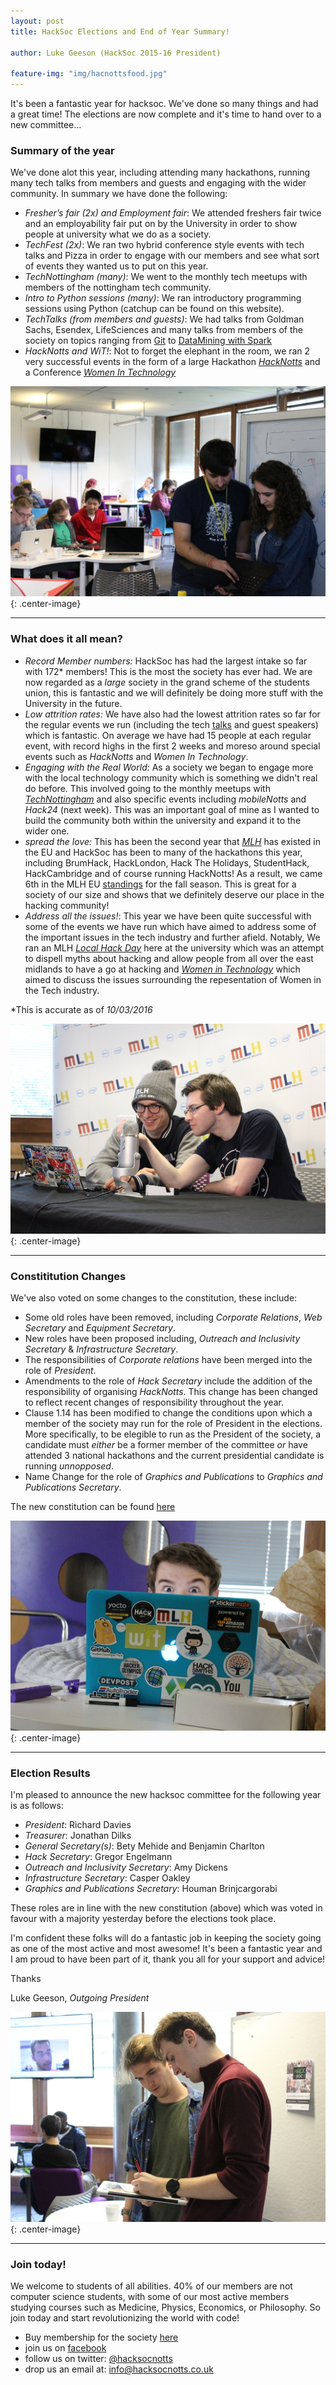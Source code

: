 ```yaml
---
layout: post
title: HackSoc Elections and End of Year Summary!

author: Luke Geeson (HackSoc 2015-16 President)

feature-img: "img/hacnottsfood.jpg"
---
```


It's been a fantastic year for hacksoc. We've done so many things and had a great time! The elections are now complete and it's time to hand over to a new committee...

### Summary of the year
We've done alot this year, including attending many hackathons, running many tech talks from members and guests and engaging with the wider community. In summary we have done the following:

+ _Fresher’s fair (2x) and Employment fair_: We attended freshers fair twice and an employability fair put on by the University in order to show people at university what we do as a society.
+ _TechFest (2x)_: We ran two hybrid conference style events with tech talks and Pizza in order to engage with our members and see what sort of events they wanted us to put on this year.
+ _TechNottingham (many)_: We went to the monthly tech meetups with members of the nottingham tech community. 
+ _Intro to Python sessions (many)_: We ran introductory programming sessions using Python (catchup can be found on this website). 
+ _TechTalks (from members and guests)_: We had talks from Goldman Sachs, Esendex, LifeSciences and many talks from members of the society on topics ranging from [Git](https://github.com/jamietanna/gittalk15) to [DataMining with Spark](https://github.com/lukeg101/Talks/blob/master/IntroToScalaAndSparkTalk.pdf)
+ _HackNotts and WiT!_: Not to forget the elephant in the room, we ran 2 very successful events in the form of a large Hackathon [_HackNotts_](http://hacknotts.com/) and a Conference [_Women In Technology_](http://2016.inspirewit.com/)

![Jamie helping out at our local hack day!](/img/jamieLHD.jpg){: .center-image}

---

### What does it all mean?
 
+ _Record Member numbers:_ HackSoc has had the largest intake so far with 172\* members! This is the most the society has ever had. We are now regarded as a _large_ society in the grand scheme of the students union, this is fantastic and we will definitely be doing more stuff with the University in the future.
+ _Low attrition rates:_ We have also had the lowest attrition rates so far for the regular events we run (including the tech [talks](https://github.com/lukeg101/Talks) and guest speakers) which is fantastic. On average we have had 15 people at each regular event, with record highs in the first 2 weeks and moreso around special events such as _HackNotts_ and _Women In Technology_.
+ _Engaging with the Real World:_ As a society we began to engage more with the local technology community which is something we didn't real do before. This involved going to the monthly meetups with [_TechNottingham_](http://www.technottingham.com/) and also specific events including _mobileNotts_ and _Hack24_ (next week). This was an important goal of mine as I wanted to build the community both within the university and expand it to the wider one.
+ _spread the love:_ This has been the second year that [_MLH_](https://www.mlh.io) has existed in the EU and HackSoc has been to many of the hackathons this year, including BrumHack, HackLondon, Hack The Holidays, StudentHack, HackCambridge and of course running HackNotts! As a result, we came 6th in the MLH EU [standings](https://mlh.io/standings/f2015-eu) for the fall season. This is great for a society of our size and shows that we definitely deserve our place in the hacking community!
+ _Address all the issues!_: This year we have been quite successful with some of the events we have run which have aimed to address some of the important issues in the tech industry and further afield. Notably, We ran an MLH [_Local Hack Day_](https://localhackday.mlh.io/) here at the university which was an attempt to dispell myths about hacking and allow people from all over the east midlands to have a go at hacking and [_Women in Technology_](http://2016.inspirewit.com/) which aimed to discuss the issues surrounding the repesentation of Women in the Tech industry.

\*This is accurate as of _10/03/2016_

![Tim and Gregor from MLH doing the live stream!](/img/timgregorLHD.jpg){: .center-image}

---

### Constititution Changes

We've also voted on some changes to the constitution, these include:

+ Some old roles have been removed, including _Corporate Relations_, _Web Secretary_ and _Equipment Secretary_.
+ New roles have been proposed including, _Outreach and Inclusivity Secretary_ & _Infrastructure Secretary_.
+ The responsibilities of _Corporate relations_ have been merged into the role of _President_.
+ Amendments to the role of _Hack Secretary_ include the addition of the responsibility of organising _HackNotts_. This change has been changed to reflect recent changes of responsibility throughout the year.
+ Clause 1.14 has been modified to change the conditions upon which a member of the society may run for the role of President in the elections. More specifically, to be elegible to run as the President of the society, a candidate must _either_ be a former member of the committee _or_ have attended 3 national hackathons and the current presidential candidate is running _unnopposed_.
+ Name Change for the role of _Graphics and Publications_ to _Graphics and Publications Secretary_.

The new constitution can be found [here](https://github.com/HackSocNotts/constitution/blob/master/hacksocConstitution-09-03-2016.pdf)

![Rich and his stickers!](/img/richLHD.jpg){: .center-image}

---

### Election Results

I'm pleased to announce the new hacksoc committee for the following year is as follows:

+ _President_: Richard Davies
+ _Treasurer_: Jonathan Dilks
+ _General Secretary(s)_: Bety Mehide and Benjamin Charlton
+ _Hack Secretary_: Gregor Engelmann
+ _Outreach and Inclusivity Secretary_: Amy Dickens
+ _Infrastructure Secretary_: Casper Oakley
+ _Graphics and Publications Secretary_: Houman Brinjcargorabi


These roles are in line with the new constitution (above) which was voted in favour with a majority yesterday before the elections took place. 

I'm confident these folks will do a fantastic job in keeping the society going as one of the most active and most awesome!
It's been a fantastic year and I am proud to have been part of it, thank you all for your support and advice!

Thanks

Luke Geeson, _Outgoing President_

![So long, farewell, here's to another year!](/img/lukeLHD.jpg){: .center-image}

---

### Join today!

We welcome to students of all abilities. 40% of our members are not computer science students, with some of our most active members studying courses such as Medicine, Physics, Economics, or Philosophy. So join today and start revolutionizing the world with code!

+ Buy membership for the society [here](www.su.nottingham.ac.uk/societies/society/hack/)
+ join us on [facebook](www.facebook.com/groups/hacksocNotts/)
+ follow us on twitter: [@hacksocnotts](https://twitter.com/hacksocnotts?ref_src=twsrc%5Egoogle%7Ctwcamp%5Eserp%7Ctwgr%5Eauthor)
+ drop us an email at: [info@hacksocnotts.co.uk](mailto:info@hacksocnotts.co.uk)
